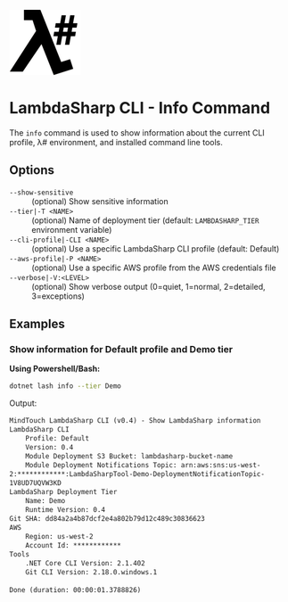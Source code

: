 ![λ#](../../../Docs/LambdaSharp_v2_small.png)

# LambdaSharp CLI - Info Command

The `info` command is used to show information about the current CLI profile, λ# environment, and installed command line tools.

## Options

<dl>

<dt><code>--show-sensitive</code></dt>
<dd>(optional) Show sensitive information</dd>

<dt><code>--tier|-T &lt;NAME&gt;</code></dt>
<dd>(optional) Name of deployment tier (default: <code>LAMBDASHARP_TIER</code> environment variable)</dd>

<dt><code>--cli-profile|-CLI &lt;NAME&gt;</code></dt>
<dd>(optional) Use a specific LambdaSharp CLI profile (default: Default)</dd>

<dt><code>--aws-profile|-P &lt;NAME&gt;</code></dt>
<dd>(optional) Use a specific AWS profile from the AWS credentials file</dd>

<dt><code>--verbose|-V:&lt;LEVEL&gt;</code></dt>
<dd>(optional) Show verbose output (0=quiet, 1=normal, 2=detailed, 3=exceptions)</dd>

</dl>

## Examples

### Show information for Default profile and Demo tier

__Using Powershell/Bash:__
```bash
dotnet lash info --tier Demo
```

Output:
```
MindTouch LambdaSharp CLI (v0.4) - Show LambdaSharp information
LambdaSharp CLI
    Profile: Default
    Version: 0.4
    Module Deployment S3 Bucket: lambdasharp-bucket-name
    Module Deployment Notifications Topic: arn:aws:sns:us-west-2:************:LambdaSharpTool-Demo-DeploymentNotificationTopic-1V8UD7UQVW3KD
LambdaSharp Deployment Tier
    Name: Demo
    Runtime Version: 0.4
Git SHA: dd84a2a4b87dcf2e4a802b79d12c489c30836623
AWS
    Region: us-west-2
    Account Id: ************
Tools
    .NET Core CLI Version: 2.1.402
    Git CLI Version: 2.18.0.windows.1

Done (duration: 00:00:01.3788826)
```
